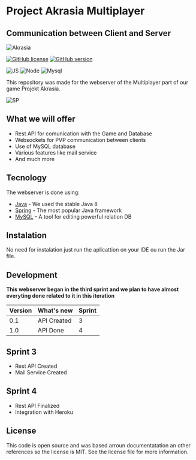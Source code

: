 # Project Akrasia Multiplayer
## Communication between Client and Server

![Akrasia](https://i.ibb.co/6Rmp13J/Project.png)

[![GitHub license](https://img.shields.io/github/license/Naereen/StrapDown.js.svg)](https://github.com/Naereen/StrapDown.js/blob/master/LICENSE) [![GitHub version](https://d25lcipzij17d.cloudfront.net/badge.svg?id=gh&type=6&v=1.0&x2=0)](https://github.com/Naereen/StrapDown.js)

![JS](https://img.shields.io/badge/java-%23ED8B00.svg?&style=for-the-badge&logo=java&logoColor=white) ![Node](https://img.shields.io/badge/spring-%236DB33F.svg?&style=for-the-badge&logo=spring&logoColor=white) ![Mysql](https://img.shields.io/badge/mysql-%2300f.svg?&style=for-the-badge&logo=mysql&logoColor=white)

This repository was made for the webserver of the Multiplayer part of our game Projekt Akrasia.

![SP](https://i.ibb.co/SmV4JZ2/4a2a0db8-85d7-4b30-b4d0-473272c3c38d-200x200.png)

## What we will offer

- Rest API for comunication with the Game and Database
- Websockets for PVP communication between clients
- Use of MySQL database
- Various features like mail service
- And much more

## Tecnology

The webserver is done using:

- [Java] - We used the stable Java 8
- [Spring] - The most popular Java framework
- [MySQL] - A tool for editing  powerful relation DB

## Instalation

No need for instalation just run the aplicattion on your IDE ou run the Jar file.

## Development

**This webserver began in the third sprint and we plan to have almost everyting done related to it in this iteration**

Version | What's new | Sprint
------------ | ------------- | -------------
0.1 | API Created | 3
1.0 | API Done | 4

## Sprint 3
- Rest API Created
- Mail Service Created

## Sprint 4
- Rest API Finalized
- Integration with Heroku

## License

This code is open source and was based arroun documentatation an other references so the license is MIT.
See the license file for more information.

   [Java]: <https://www.java.com/>
   [Spring]: <https://spring.io/projects/spring-boot>
   [MySQL]: <https://www.mysql.com/>


